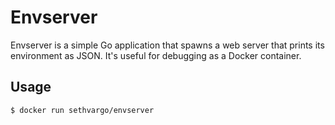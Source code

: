 # Envserver

Envserver is a simple Go application that spawns a web server that prints its
environment as JSON. It's useful for debugging as a Docker container.

## Usage

```text
$ docker run sethvargo/envserver
```
